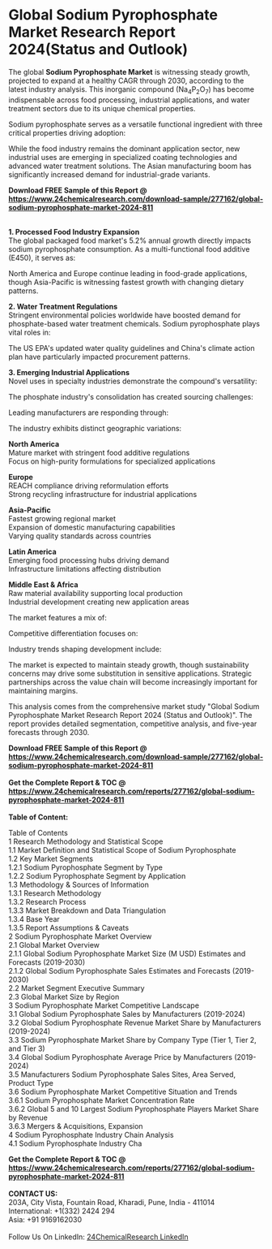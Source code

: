 <h1>Global Sodium Pyrophosphate Market Research Report 2024(Status and Outlook)</h1><p>The global <strong>Sodium Pyrophosphate Market</strong> is witnessing steady growth, projected to expand at a healthy CAGR through 2030, according to the latest industry analysis. This inorganic compound (Na<sub>4</sub>P<sub>2</sub>O<sub>7</sub>) has become indispensable across food processing, industrial applications, and water treatment sectors due to its unique chemical properties.</p><p>Sodium pyrophosphate serves as a versatile functional ingredient with three critical properties driving adoption:</p><p>While the food industry remains the dominant application sector, new industrial uses are emerging in specialized coating technologies and advanced water treatment solutions. The Asian manufacturing boom has significantly increased demand for industrial-grade variants.</p><div><b>Download FREE Sample of this Report @ 
            <a href="https://www.24chemicalresearch.com/download-sample/277162/global-sodium-pyrophosphate-market-2024-811">
            https://www.24chemicalresearch.com/download-sample/277162/global-sodium-pyrophosphate-market-2024-811</a></b></div><br><p><strong>1. Processed Food Industry Expansion</strong><br>
The global packaged food market's 5.2% annual growth directly impacts sodium pyrophosphate consumption. As a multi-functional food additive (E450), it serves as:</p><p>North America and Europe continue leading in food-grade applications, though Asia-Pacific is witnessing fastest growth with changing dietary patterns.</p><p><strong>2. Water Treatment Regulations</strong><br>
Stringent environmental policies worldwide have boosted demand for phosphate-based water treatment chemicals. Sodium pyrophosphate plays vital roles in:</p><p>The US EPA's updated water quality guidelines and China's climate action plan have particularly impacted procurement patterns.</p><p><strong>3. Emerging Industrial Applications</strong><br>
Novel uses in specialty industries demonstrate the compound's versatility:</p><p>The phosphate industry's consolidation has created sourcing challenges:</p><p>Leading manufacturers are responding through:</p><p>The industry exhibits distinct geographic variations:</p><p><strong>North America</strong><br>
Mature market with stringent food additive regulations<br>
Focus on high-purity formulations for specialized applications</p><p><strong>Europe</strong><br>
REACH compliance driving reformulation efforts<br>
Strong recycling infrastructure for industrial applications</p><p><strong>Asia-Pacific</strong><br>
Fastest growing regional market<br>
Expansion of domestic manufacturing capabilities<br>
Varying quality standards across countries</p><p><strong>Latin America</strong><br>
Emerging food processing hubs driving demand<br>
Infrastructure limitations affecting distribution</p><p><strong>Middle East &amp; Africa</strong><br>
Raw material availability supporting local production<br>
Industrial development creating new application areas</p><p>The market features a mix of:</p><p>Competitive differentiation focuses on:</p><p>Industry trends shaping development include:</p><p>The market is expected to maintain steady growth, though sustainability concerns may drive some substitution in sensitive applications. Strategic partnerships across the value chain will become increasingly important for maintaining margins.</p><p>This analysis comes from the comprehensive market study "Global Sodium Pyrophosphate Market Research Report 2024 (Status and Outlook)". The report provides detailed segmentation, competitive analysis, and five-year forecasts through 2030.</p><div><b>Download FREE Sample of this Report @ 
            <a href="https://www.24chemicalresearch.com/download-sample/277162/global-sodium-pyrophosphate-market-2024-811">
            https://www.24chemicalresearch.com/download-sample/277162/global-sodium-pyrophosphate-market-2024-811</a></b></div><br><div><b>Get the Complete Report & TOC @ 
            <a href="https://www.24chemicalresearch.com/reports/277162/global-sodium-pyrophosphate-market-2024-811">
            https://www.24chemicalresearch.com/reports/277162/global-sodium-pyrophosphate-market-2024-811</a></b></div><br>
            <b>Table of Content:</b><p>Table of Contents<br />
1 Research Methodology and Statistical Scope<br />
1.1 Market Definition and Statistical Scope of Sodium Pyrophosphate<br />
1.2 Key Market Segments<br />
1.2.1 Sodium Pyrophosphate Segment by Type<br />
1.2.2 Sodium Pyrophosphate Segment by Application<br />
1.3 Methodology & Sources of Information<br />
1.3.1 Research Methodology<br />
1.3.2 Research Process<br />
1.3.3 Market Breakdown and Data Triangulation<br />
1.3.4 Base Year<br />
1.3.5 Report Assumptions & Caveats<br />
2 Sodium Pyrophosphate Market Overview<br />
2.1 Global Market Overview<br />
2.1.1 Global Sodium Pyrophosphate Market Size (M USD) Estimates and Forecasts (2019-2030)<br />
2.1.2 Global Sodium Pyrophosphate Sales Estimates and Forecasts (2019-2030)<br />
2.2 Market Segment Executive Summary<br />
2.3 Global Market Size by Region<br />
3 Sodium Pyrophosphate Market Competitive Landscape<br />
3.1 Global Sodium Pyrophosphate Sales by Manufacturers (2019-2024)<br />
3.2 Global Sodium Pyrophosphate Revenue Market Share by Manufacturers (2019-2024)<br />
3.3 Sodium Pyrophosphate Market Share by Company Type (Tier 1, Tier 2, and Tier 3)<br />
3.4 Global Sodium Pyrophosphate Average Price by Manufacturers (2019-2024)<br />
3.5 Manufacturers Sodium Pyrophosphate Sales Sites, Area Served, Product Type<br />
3.6 Sodium Pyrophosphate Market Competitive Situation and Trends<br />
3.6.1 Sodium Pyrophosphate Market Concentration Rate<br />
3.6.2 Global 5 and 10 Largest Sodium Pyrophosphate Players Market Share by Revenue<br />
3.6.3 Mergers & Acquisitions, Expansion<br />
4 Sodium Pyrophosphate Industry Chain Analysis<br />
4.1 Sodium Pyrophosphate Industry Cha</p><div><b>Get the Complete Report & TOC @ 
            <a href="https://www.24chemicalresearch.com/reports/277162/global-sodium-pyrophosphate-market-2024-811">
            https://www.24chemicalresearch.com/reports/277162/global-sodium-pyrophosphate-market-2024-811</a></b></div><br><b>CONTACT US:</b><br>
            203A, City Vista, Fountain Road, Kharadi, Pune, India - 411014<br>
            International: +1(332) 2424 294<br>
            Asia: +91 9169162030 <br><br>
            Follow Us On LinkedIn: <a href="https://www.linkedin.com/company/24chemicalresearch/">24ChemicalResearch LinkedIn</a>